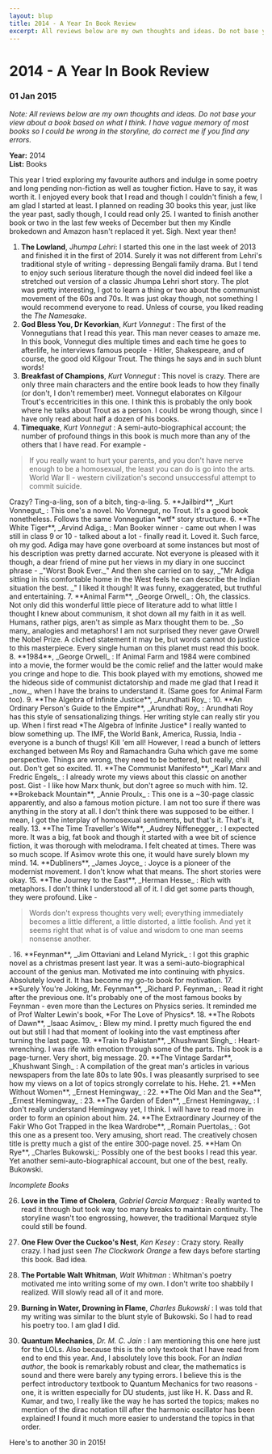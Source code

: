 ```yaml
---
layout: blup
title: 2014 - A Year In Book Review
excerpt: All reviews below are my own thoughts and ideas. Do not base your view about a book based on what I think. I have vague memory ...
---
```

# 2014 - A Year In Book Review

### 01 Jan 2015

_Note: All reviews below are my own thoughts and ideas. Do not base your view about a book based on what I think. I have vague memory of most books so I could be wrong in the storyline, do correct me if you find any errors._  

**Year:** 2014  
**List:** Books  

This year I tried exploring my favourite authors and indulge in some poetry and long pending non-fiction as well as tougher fiction. Have to say, it was worth it. I enjoyed every book that I read and though I couldn't finish a few, I am glad I started at least. I planned on reading 30 books this year, just like the year past, sadly though, I could read only 25. I wanted to finish another book or two in the last few weeks of December but then my Kindle brokedown and Amazon hasn't replaced it yet. Sigh. Next year then!  

1. **The Lowland**, _Jhumpa Lehri_: I started this one in the last week of 2013 and finished it in the first of 2014. Surely it was not different from Lehri's traditional style of writing - depressing Bengali family drama. But I tend to enjoy such serious literature though the novel did indeed feel like a stretched out version of a classic Jhumpa Lehri short story. The plot was pretty interesting, I got to learn a thing or two about the communist movement of the 60s and 70s. It was just okay though, not something I would recommend everyone to read. Unless of course, you liked reading the _The Namesake_.  
2. **God Bless You, Dr Kevorkian**, _Kurt Vonnegut_ : The first of the Vonnegutians that I read this year. This man never ceases to amaze me. In this book, Vonnegut dies multiple times and each time he goes to afterlife, he interviews famous people - Hitler, Shakespeare, and of course, the good old Kilgour Trout. The things he says and in such blunt words!  
3. **Breakfast of Champions**, _Kurt Vonnegut_ : This novel is crazy. There are only three main characters and the entire book leads to how they finally (or don't, I don't remember) meet. Vonnegut elaborates on Kilgour Trout's eccentricities in this one. I think this is probably the only book where he talks about Trout as a person. I could be wrong though, since I have only read about half a dozen of his books.  
4. **Timequake**, _Kurt Vonnegut_ : A semi-auto-biographical account; the number of profound things in this book is much more than any of the others that I have read. For example -  
<blockquote> If you really want to hurt your parents, and you don't have nerve enough to be a  homosexual, the least you can do is go into the arts.  
World War II - western civilization's second unsuccessful attempt to commit suicide. </blockquote>
Crazy? Ting-a-ling, son of a bitch, ting-a-ling.   
5. **Jailbird**, _Kurt Vonnegut_ : This one's a novel. No Vonnegut, no Trout. It's a good book nonetheless. Follows the same Vonnegutian *wtf* story structure.
6. **The White Tiger**, _Arvind Adiga_ : Man Booker winner - came out when I was still in class 9 or 10 - talked about a lot - finally read it. Loved it. Such farce, oh my god. Adiga may have gone overboard at some instances but most of his description was pretty darned accurate. Not everyone is pleased with it though, a dear friend of mine put her views in my diary in one succinct phrase - _"Worst Book Ever._" And then she carried on to say, _"Mr Adiga sitting in his comfortable home in the West feels he can describe the Indian situation the best. </sarcasm>_" I liked it though! It was funny, exaggerated, but truthful and entertaining.  
7. **Animal Farm**, _George Orwell_ : Oh, the classics. Not only did this wonderful little piece of literature add to what little I thought I knew about communism, it shot down all my faith in it as well. Humans, rather pigs, aren't as simple as Marx thought them to be. _So many_ analogies and metaphors! I am not surprised they never gave Orwell the Nobel Prize. A cliched statement it may be, but words cannot do justice to this masterpiece. Every single human on this planet must read this book.  
8. **1984**, _George Orwell_ : If Animal Farm and 1984 were combined into a movie, the former would be the comic relief and the latter would make you cringe and hope to die. This book played with my emotions, showed me the hideous side of communist dictatorship and made me glad that I read it _now_, when I have the brains to understand it. (Same goes for Animal Farm too).  
9. **The Algebra of Infinite Justice**, _Arundhati Roy_ :  
10. **An Ordinary Person's Guide to the Empire**, _Arundhati Roy_ : Arundhati Roy has this style of sensationalizing things. Her writing style can really stir you up. When I first read *The Algebra of Infinite Justice* I really wanted to blow something up. The IMF, the World Bank, America, Russia, India - everyone is a bunch of thugs! Kill 'em all! However, I read a bunch of letters exchanged between Ms Roy and Ramachandra Guha which gave me some perspective. Things are wrong, they need to be bettered, but really, chill out. Don't get so excited.  
11. **The Communist Manifesto**, _Karl Marx and Fredric Engels_ : I already wrote my views about this classic on another post. Gist - I like how Marx thunk, but don't agree so much with him.  
12. **Brokeback Mountain**, _Annie Proulx_ : This one is a ~30-page classic apparently, and also a famous motion picture. I am not too sure if there was anything in the story at all. I don't think there was supposed to be either. I mean, I got the interplay of homosexual sentiments, but that's it. That's it, really.  
13. **The Time Traveller's Wife**, _Audrey Niffenegger_ : I expected more. It was a big, fat book and though it started with a wee bit of science fiction, it was thorough with melodrama. I felt cheated at times. There was so much scope. If Asimov wrote this one, it would have surely blown my mind.  
14. **Dubliners**, _James Joyce_ : Joyce is a pioneer of the modernist movement. I don't know what that means. The short stories were okay.  
15. **The Journey to the East**, _Herman Hesse_ : Rich with metaphors. I don't think I understood all of it. I did get some parts though, they were profound. Like -
<blockquote> Words don't express thoughts very well; everything immediately becomes a little different, a little distorted, a little foolish. And yet it seems right that what is of value and wisdom to one man seems nonsense another. </blockquote> 
.   
16. **Feynman**, _Jim Ottaviani and Leland Myrick_ : I got this graphic novel as a christmas present last year. It was a semi-auto-biographical account of the genius man. Motivated me into continuing with physics. Absolutely loved it. It has become my go-to book for motivation.  
17. **Surely You're Joking, Mr. Feynman**, _Richard P. Feynman_ : Read it right after the previous one. It's probably one of the most famous books by Feynman - even more than the Lectures on Physics series. It reminded me of Prof Walter Lewin's book, *For The Love of Physics*.  
18. **The Robots of Dawn**, _Isaac Asimov_ : Blew my mind. I pretty much figured the end out but still I had that moment of looking into the vast emptiness after turning the last page.  
19. **Train to Pakistan**, _Khushwant Singh_ : Heart-wrenching. I was rife with emotion through some of the parts. This book is a page-turner. Very short, big message.  
20. **The Vintage Sardar**, _Khushwant Singh_ : A compilation of the great man's articles in various newspapers from the late 80s to late 90s. I was pleasantly surprised to see how my views on a lot of topics strongly correlate to his. Hehe.  
21. **Men Without Women**, _Ernest Hemingway_ :  
22. **The Old Man and the Sea**, _Ernest Hemingway_ :  
23. **The Garden of Eden**, _Ernest Hemingway_ : I don't really understand Hemingway yet, I think. I will have to read more in order to form an opinion about him.  
24. **The Extraordinary Journey of the Fakir Who Got Trapped in the Ikea Wardrobe**, _Romain Puertolas_ : Got this one as a present too. Very amusing, short read. The creatively chosen title is pretty much a gist of the entire 300-page novel.  
25. **Ham On Rye**, _Charles Bukowski_: Possibly one of the best books I read this year. Yet another semi-auto-biographical account, but one of the best, really. Bukowski.  

_Incomplete Books_  

26. **Love in the Time of Cholera**, _Gabriel Garcia Marquez_ : Really wanted to read it through but took way too many breaks to maintain continuity. The storyline wasn't too engrossing, however, the traditional Marquez style could still be found.  
27. **One Flew Over the Cuckoo's Nest**, _Ken Kesey_ : Crazy story. Really crazy. I had just seen _The Clockwork Orange_ a few days before starting this book. Bad idea.  
28. **The Portable Walt Whitman**, _Walt Whitman_ : Whitman's poetry motivated me into writing some of my own. I don't write too shabbily I realized. Will slowly read all of it and more.  
29. **Burning in Water, Drowning in Flame**, _Charles Bukowski_ : I was told that my writing was similar to the blunt style of Bukowski. So I had to read his poetry too. I am glad I did.  

30. **Quantum Mechanics**, _Dr. M. C. Jain_ : I am mentioning this one here just for the LOLs. Also because this is the only textook that I have read from end to end this year. And, I absolutely love this book. For an _Indian author_, the book is remarkably robust and clear, the mathematics is sound and there were barely any typing errors. I believe this is the perfect introductory textbook to Quantum Mechanics for two reasons - one, it is written especially for DU students, just like H. K. Dass and R. Kumar, and two, I really like the way he has sorted the topics; makes no mention of the dirac notation till after the harmonic oscillator has been explained! I found it much more easier to understand the topics in that order.  

Here's to another 30 in 2015!
